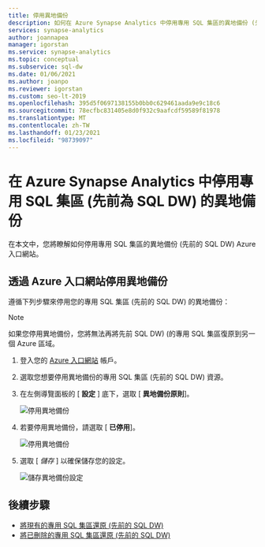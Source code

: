 ```yaml
---
title: 停用異地備份
description: 如何在 Azure Synapse Analytics 中停用專用 SQL 集區的異地備份 (先前的 SQL DW) 的操作指南
services: synapse-analytics
author: joannapea
manager: igorstan
ms.service: synapse-analytics
ms.topic: conceptual
ms.subservice: sql-dw
ms.date: 01/06/2021
ms.author: joanpo
ms.reviewer: igorstan
ms.custom: seo-lt-2019
ms.openlocfilehash: 395d5f0697138155b0bb0c629461aada9e9c18c6
ms.sourcegitcommit: 78ecfbc831405e8d0f932c9aafcdf59589f81978
ms.translationtype: MT
ms.contentlocale: zh-TW
ms.lasthandoff: 01/23/2021
ms.locfileid: "98739097"
---
```

# <a name="disable-geo-backups-for-a-dedicated-sql-pool-formerly-sql-dw-in-azure-synapse-analytics"></a>在 Azure Synapse Analytics 中停用專用 SQL 集區 (先前為 SQL DW) 的異地備份

在本文中，您將瞭解如何停用專用 SQL 集區的異地備份 (先前的 SQL DW) Azure 入口網站。

## <a name="disable-geo-backups-through-azure-portal"></a>透過 Azure 入口網站停用異地備份

遵循下列步驟來停用您的專用 SQL 集區 (先前的 SQL DW) 的異地備份：

> [!NOTE]
> 如果您停用異地備份，您將無法再將先前 SQL DW)  (的專用 SQL 集區復原到另一個 Azure 區域。 
>

1. 登入您的 [Azure 入口網站](https://portal.azure.com/) 帳戶。
1. 選取您想要停用異地備份的專用 SQL 集區 (先前的 SQL DW) 資源。 
1. 在左側導覽面板的 [ **設定** ] 底下，選取 [ **異地備份原則**]。

   ![停用異地備份](./media/sql-data-warehouse-restore-from-geo-backup/disable-geo-backup-1.png)

1. 若要停用異地備份，請選取 [ **已停用**]。 

   ![停用異地備份](./media/sql-data-warehouse-restore-from-geo-backup/disable-geo-backup-2.png)

1. 選取 [ *儲存* ] 以確保儲存您的設定。 

   ![儲存異地備份設定](./media/sql-data-warehouse-restore-from-geo-backup/disable-geo-backup-3.png)

## <a name="next-steps"></a>後續步驟

- [將現有的專用 SQL 集區還原 (先前的 SQL DW) ](sql-data-warehouse-restore-active-paused-dw.md)
- [將已刪除的專用 SQL 集區還原 (先前的 SQL DW) ](sql-data-warehouse-restore-deleted-dw.md)

